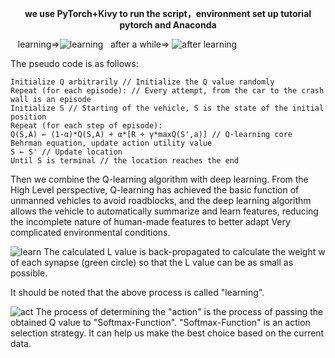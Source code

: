 <p align="center"><b>we use PyTorch+Kivy to run the script，environment set up tutorial pytorch and Anaconda</b></p>


&nbsp;&nbsp;&nbsp;learning=>![learning](https://user-images.githubusercontent.com/22739177/32823936-c279686a-c993-11e7-906e-ea3e7830e275.gif)&nbsp;&nbsp;&nbsp;after a while=>
![after learning](https://user-images.githubusercontent.com/22739177/32823937-c2950e80-c993-11e7-9358-89e50cdaae8f.gif)


The pseudo code is as follows:
```
Initialize Q arbitrarily // Initialize the Q value randomly
Repeat (for each episode): // Every attempt, from the car to the crash wall is an episode
Initialize S // Starting of the vehicle, S is the state of the initial position
Repeat (for each step of episode):
Q(S,A) ← (1-α)*Q(S,A) + α*[R + γ*maxQ(S',a)] // Q-learning core Behrman equation, update action utility value
S ← S' // Update location
Until S is terminal // the location reaches the end
```

Then we combine the Q-learning algorithm with deep learning. From the High Level perspective, Q-learning has achieved the basic function of unmanned vehicles to avoid roadblocks, and the deep learning algorithm allows the vehicle to automatically summarize and learn features, reducing the incomplete nature of human-made features to better adapt Very complicated environmental conditions.


![learn](https://user-images.githubusercontent.com/22739177/32822235-60bfc1b6-c98c-11e7-966a-2a2c295645cc.PNG)
The calculated L value is back-propagated to calculate the weight w of each synapse (green circle) so that the L value can be as small as possible.

It should be noted that the above process is called "learning". 

![act](https://user-images.githubusercontent.com/22739177/32822234-60a7c57a-c98c-11e7-82b2-82d53104940a.PNG)
The process of determining the "action" is the process of passing the obtained Q value to "Softmax-Function". "Softmax-Function" is an action selection strategy. It can help us make the best choice based on the current data. 
